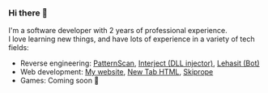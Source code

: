 ### Hi there 👋
I'm a software developer with 2 years of professional experience.  
I love learning new things, and have lots of experience in a variety of tech fields:
* Reverse engineering: [PatternScan](https://github.com/kmgb/PatternScan), [Interject (DLL injector)](https://github.com/kmgb/Interject), [Lehasit (Bot)](https://github.com/kmgb/Lehasit)
* Web development: [My website](https://kmgb.github.io), [New Tab HTML](https://github.com/kmgb/new-tab-html), [Skiprope](https://github.com/kmgb/skiprope)
* Games: Coming soon 🙂
